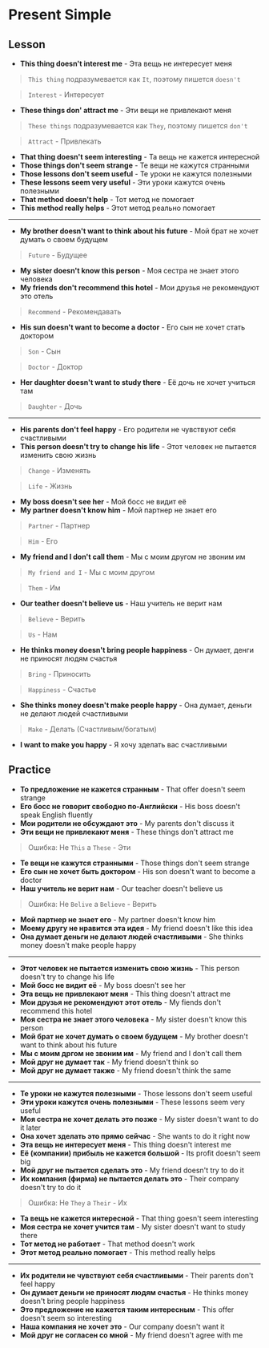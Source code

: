 # Present Simple

## Lesson

- **This thing doesn't interest me** - Эта вещь не интересует меня

> `This thing` подразумевается как `It`, поэтому пишется `doesn't`

> `Interest` - Интересует

- **These things don' attract me** - Эти вещи не привлекают меня

> `These things` подразумевается как `They`, поэтому пишется `don't`

> `Attract` - Привлекать

- **That thing doesn't seem interesting** - Та вещь не кажется интересной
- **Those things don't seem strange** - Те вещи не кажутся странными
- **Those lessons don't seem useful** - Те уроки не кажутся полезными
- **These lessons seem very useful** - Эти уроки кажутся очень полезными
- **That method doesn't help** - Тот метод не помогает
- **This method really helps** - Этот метод реально помогает

---------------------------------------

- **My brother doesn't want to think about his future** - Мой брат не хочет думать о своем будущем

> `Future` - Будущее

- **My sister doesn't know this person** - Моя сестра не знает этого человека
- **My friends don't recommend this hotel** - Мои друзья не рекомендуют это отель

> `Recommend` - Рекомендавать

- **His sun doesn't want to become a doctor** - Его сын не хочет стать доктором

> `Son` - Сын

> `Doctor` - Доктор

- **Her daughter doesn't want to study there** - Её дочь не хочет учиться там

> `Daughter` - Дочь

---------------------------------------

- **His parents don't feel happy** - Его родители не чувствуют себя счастливыми 
- **This person doesn't try to change his life** - Этот человек не пытается изменить свою жизнь

> `Change` - Изменять

> `Life` - Жизнь

- **My boss doesn't see her** - Мой босс не видит её
- **My partner doesn't know him** - Мой партнер не знает его

> `Partner` - Партнер

> `Him` - Его

- **My friend and I don't call them** - Мы с моим другом не звоним им

> `My friend and I` - Мы с моим другом

> `Them` - Им

- **Our teather doesn't believe us** - Наш учитель не верит нам

> `Believe` - Верить

> `Us` - Нам

- **He thinks money doesn't bring people happiness** - Он думает, денги не приносят людям счастья

> `Bring` - Приносить

> `Happiness` - Счастье

- **She thinks money doesn't make people happy** - Она думает, деньги не делают людей счастливыми

> `Make` - Делать (Счастливым/богатым)

- **I want to make you happy** - Я хочу зделать вас счастливыми

## Practice

- **То предложение не кажется странным** - That offer doesn't seem strange
- **Его босс не говорит свободно по-Английски** - His boss doesn't speak English fluently
- **Мои родители не обсуждают это** - My parents don't discuss it
- **Эти вещи не привлекают меня** - These things don't attract me

> Ошибка: Не `This` а `These` - Эти

- **Те вещи не кажутся странными** - Those things don't seem strange
- **Его сын не хочет быть доктором** - His son doesn't want to become a doctor
- **Наш учитель не верит нам** - Our teacher doesn't believe us

> Ошибка: Не `Belive` а `Believe` - Верить

- **Мой партнер не знает его** - My partner doesn't know him
- **Моему другу не нравится эта идея** - My friend doesn't like this idea
- **Она думает деньги не делают людей счастливыми** - She thinks money doesn't make people happy

---------------------------------------

- **Этот человек не пытается изменить свою жизнь** - This person doesn't try to change his life
- **Мой босс не видит её** - My boss doesn't see her
- **Эта вещь не привлекают меня** - This thing doesn't attract me
- **Мои друзья не рекомендуют этот отель** - My fiends don't recommend this hotel
- **Моя сестра не знает этого человека** - My sister doesn't know this person
- **Мой брат не хочет думать о своем будущем** - My brother doesn't want to think about his future
- **Мы с моим дргом не звоним им** - My friend and I don't call them
- **Мой друг не думает так** - My friend doesn't think so
- **Мой друг не думает также** - My friend doesn't think the same

---------------------------------------

- **Те уроки не кажутся полезными** - Those lessons don't seem useful
- **Эти уроки кажутся очень полезными** - These lessons seem very useful
- **Моя сестра не хочет делать это позже** - My sister doesn't want to do it later
- **Она хочет зделать это прямо сейчас** - She wants to do it right now
- **Эта вещь не интересует меня** - This thing doesn't interest me
- **Её (компании) прибыль не кажется большой** - Its profit doesn't seem big
- **Мой друг не пытается сделать это** - My friend doesn't try to do it
- **Их компания (фирма) не пытается делать это** - Their company doesn't try to do it

> Ошибка: Не `They` а `Their` - Их

- **Та вещь не кажется интересной** - That thing goesn't seem interesting
- **Моя сестра не хочет учится там** - My sister doesn't want to study there
- **Тот метод не работает** - That method doesn't work
- **Этот метод реально помогает** - This method really helps

---------------------------------------

- **Их родители не чувствуют себя счастливыми** - Their parents don't feel happy
- **Он думает деньги не приносят людям счастья** - He thinks money doesn't bring people happiness
- **Это предложение не кажется таким интересным** - This offer doesn't seem so interesting
- **Наша компания не хочет это** - Our company doesn't want it
- **Мой друг не согласен со мной** - My friend doesn't agree with me